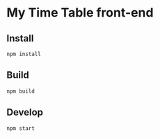 # My Time Table front-end

## Install

```
npm install
```

## Build

```
npm build
```


## Develop

```
npm start
```
